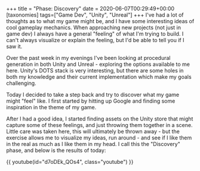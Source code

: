 +++
title = "Phase: Discovery"
date = 2020-06-07T00:29:49+00:00
[taxonomies]
tags=["Game Dev", "Unity", "Unreal"]
+++
I've had a lot of thoughts as to what my game might be, and I have some interesting ideas of cool gameplay mechanics. When approaching new projects (not just in game dev) I always have a general "feeling" of what I'm trying to build. I can't always visualize or explain the feeling, but I'd be able to tell you if I saw it.

Over the past week in my evenings I've been looking at procedural generation in both Unity and Unreal - exploring the options available to me here. Unity's DOTS stack is very interesting, but there are some holes in both my knowledge and their current implementation which make my goals challenging.

Today I decided to take a step back and try to discover what my game might "feel" like. I first started by hitting up Google and finding some inspiration in the theme of my game.

After I had a good idea, I started finding assets on the Unity store that might capture some of these feelings, and just throwing them together in a scene. Little care was taken here, this will ultimately be thrown away - but the exercise allows me to visualize my ideas, run around - and see if I like them in the real as much as I like them in my head. I call this the "Discovery" phase, and below is the results of today:

{{ youtube(id="d7oDEk_QOs4", class="youtube") }}


